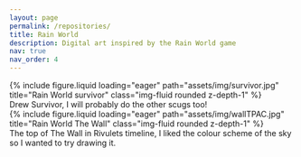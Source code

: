 ```yaml
---
layout: page
permalink: /repositories/
title: Rain World
description: Digital art inspired by the Rain World game
nav: true
nav_order: 4
---
```


<div class="row">
    <div class="col-sm mt-3 mt-md-0">
        {% include figure.liquid loading="eager" path="assets/img/survivor.jpg" title="Rain World survivor" class="img-fluid rounded z-depth-1" %}
    </div>
</div>
<div class="caption">
    Drew Survivor, I will probably do the other scugs too!
</div>

<div class="row">
    <div class="col-sm mt-3 mt-md-0">
        {% include figure.liquid loading="eager" path="assets/img/wallTPAC.jpg" title="Rain World The Wall" class="img-fluid rounded z-depth-1" %}
    </div>
</div>
<div class="caption">
    The top of The Wall in Rivulets timeline, I liked the colour scheme of the sky so I wanted to try drawing it.
</div>
